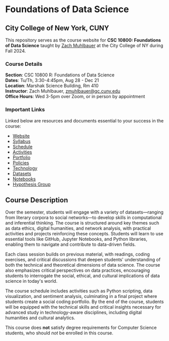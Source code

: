 # Foundations of Data Science

## City College of New York, CUNY

This repository serves as the course website for **CSC 10800: Foundations of Data Science** taught by [Zach Muhlbauer](https://github.com/zmuhls) at the City College of NY during Fall 2024.

### Course Details

**Section**: CSC 10800 R: Foundations of Data Science<br />**Dates**: Tu/Th, 3:30-4:45pm, Aug 28 - Dec 21<br />**Location**: Marshak Science Building, Rm 410  <br />**Instructor**: Zach Muhlbauer, [zmuhlbauer@gc.cuny.edu](mailto:zmuhlbauer@gc.cuny.edu)<br />**Office Hours**: Wed 3-5pm over Zoom, or in person by appointment <br />

### Important Links

Linked below are resources and documents essential to your success in the course:

- [Website](https://zmuhls.github.io/ccny-data-science/)
- [Syllabus](https://zmuhls.github.io/ccny-data-science/syllabus/)
- [Schedule](https://zmuhls.github.io/ccny-data-science/schedule/)
- [Activities](https://zmuhls.github.io/ccny-data-science/activities/)
- [Portfolio](https://zmuhls.github.io/ccny-data-science/portfolio/)
- [Policies](https://zmuhls.github.io/ccny-data-science/policies/)
- [Technology](https://zmuhls.github.io/ccny-data-science/technology/)
- [Datasets](https://zmuhls.github.io/ccny-data-science/datasets/)
- [Notebooks](https://zmuhls.github.io/ccny-data-science/notebooks/)
- [Hypothesis Group](https://hypothes.is/groups/yKvGZkjg/csc10800-annotation-group)

## Course Description

Over the semester, students will engage with a variety of datasets—ranging from literary corpora to social networks—to develop skills in computational and inferential thinking. The course is structured around key themes such as data ethics, digital humanities, and network analysis, with practical activities and projects reinforcing these concepts. Students will learn to use essential tools like GitHub, Jupyter Notebooks, and Python libraries, enabling them to navigate and contribute to data-driven fields.

Each class session builds on previous material, with readings, coding exercises, and critical discussions that deepen students' understanding of both the technical and theoretical dimensions of data science. The course also emphasizes critical perspectives on data practices, encouraging students to interrogate the social, ethical, and cultural implications of data science in today's world.

The course schedule includes activities such as Python scripting, data visualization, and sentiment analysis, culminating in a final project where students create a social coding portfolio. By the end of the course, students will be equipped with the technical skills and critical insights necessary for advanced study in technology-aware disciplines, including digital humanities and cultural analytics.

This course does **not** satisfy degree requirements for Computer Science students, who should *not* be enrolled in this course.
